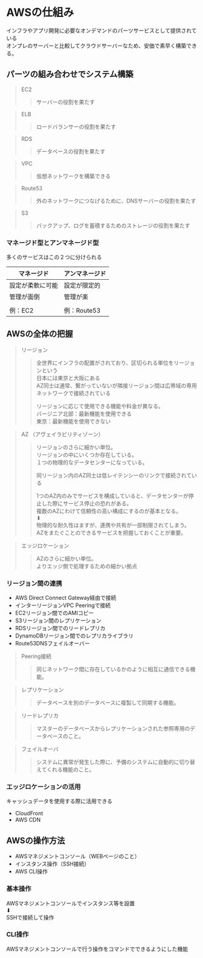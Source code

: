 # AWSの仕組み

インフラやアプリ開発に必要なオンデマンドのパーツサービスとして提供されている  
オンプレのサーバーと比較してクラウドサーバーなため、安価で素早く構築できる。

## パーツの組み合わせでシステム構築

> EC2
>> サーバーの役割を果たす

> ELB
>> ロードバランサーの役割を果たす

> RDS
>> データベースの役割を果たす

> VPC
>> 仮想ネットワークを構築できる

> Route53
>> 外のネットワークにつなげるために、DNSサーバーの役割を果たす

> S3
>> バックアップ、ログを蓄積するためのストレージの役割を果たす

### マネージド型とアンマネージド型

多くのサービスはこの２つに分けられる

| マネージド | アンマネージド |
|-|-|
|設定が柔軟に可能 |設定が限定的 |
|管理が面倒 |管理が楽 |
| | |
|例：EC2 |例：Route53 |

## AWSの全体の把握

> リージョン
>> 全世界にインフラの配置がされており、区切られる単位をリージョンという  
>> 日本には東京と大阪にある  
>> AZ同士は通常、繋がっていないが隣接リージョン間は広帯域の専用ネットワークで接続されている
>>
>> リージョンに応じて使用できる機能や料金が異なる。  
>> バージニア北部：最新機能を使用できる  
>> 東京：最新機能を使用できない

> AZ （アヴェイラビリティゾーン）
>> リージョンのさらに細かい単位。  
>> リージョンの中にいくつか存在している。  
>> １つの物理的なデータセンターになっている。  
>>
>> 同リージョン内のAZ同士は低レイテンシーのリンクで接続されている
>>
>> 1つのAZ内のみでサービスを構成していると、データセンターが停止した際にサービス停止の恐れがある。  
>> 複数のAZにわけて信頼性の高い構成にするのが基本となる。  
>> ⬇︎  
>> 物理的な耐久性はますが、連携や共有が一部制限されてしまう。  
>> AZをまたぐことのできるサービスを把握しておくことが重要。

> エッジロケーション
>> AZのさらに細かい単位。  
>> よりエッジ側で処理するための細かい拠点

### リージョン間の連携

- AWS Direct Connect Gateway経由で接続
- インターリージョンVPC Peeringで接続
- EC2リージョン間でのAMIコピー
- S3リージョン間のレプリケーション
- RDSリージョン間でのリードレプリカ
- DynamoDBリージョン間でのレプリカライブラリ
- Route53DNSフェイルオーバー

> Peering接続
>> 同じネットワーク間に存在しているかのように相互に通信できる機能。

> レプリケーション
>> データベースを別のデータベースに複製して同期する機能。

> リードレプリカ
>> マスターのデータベースからレプリケーションされた参照専用のデータベースのこと。

> フェイルオーバ
>> システムに異常が発生した際に、予備のシステムに自動的に切り替えてくれる機能のこと。

### エッジロケーションの活用

キャッシュデータを使用する際に活用できる

- CloudFront
- AWS CDN

## AWSの操作方法

- AWSマネジメントコンソール（WEBページのこと）
- インスタンス操作（SSH接続）
- AWS CLI操作

### 基本操作

AWSマネジメントコンソールでインスタンス等を設置  
⬇︎  
SSHで接続して操作  

### CLI操作

AWSマネジメントコンソールで行う操作をコマンドでできるようにした機能

